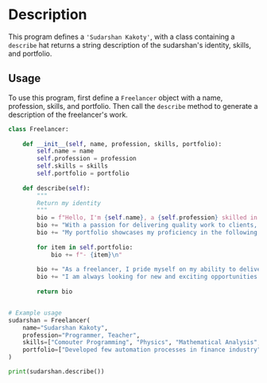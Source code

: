 # Description

This program defines a `'Sudarshan Kakoty'`, with a class containing a `describe` hat returns a string description of the sudarshan's identity, skills, and portfolio.

## Usage

To use this program, first define a `Freelancer` object with a name, profession, skills, and portfolio. Then call the `describe` method to generate a description of the freelancer's work.

```python
class Freelancer:
    
    def __init__(self, name, profession, skills, portfolio):
        self.name = name
        self.profession = profession
        self.skills = skills
        self.portfolio = portfolio
        
    def describe(self):
        """
        Return my identity 
        """
        bio = f"Hello, I'm {self.name}, a {self.profession} skilled in {', '.join(self.skills)}.\n"
        bio += "With a passion for delivering quality work to clients, I have completed several projects across various industries.\n"
        bio += "My portfolio showcases my proficiency in the following areas:\n"
        
        for item in self.portfolio:
            bio += f"- {item}\n"
        
        bio += "As a freelancer, I pride myself on my ability to deliver while maintaining open communication with clients.\n"
        bio += "I am always looking for new and exciting opportunities to challenge myself and expand my skillset.\n"
        
        return bio


# Example usage
sudarshan = Freelancer(
    name="Sudarshan Kakoty",
    profession="Programmer, Teacher",
    skills=["Comouter Programming", "Physics", "Mathematical Analysis", "System Administration"],
    portfolio=["Developed few automation processes in finance industry"]
)

print(sudarshan.describe())

